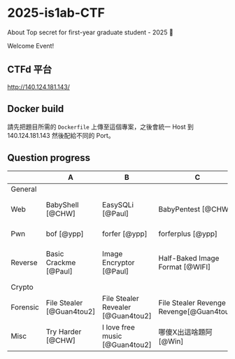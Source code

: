 # 2025-is1ab-CTF
About Top secret for first-year graduate student - 2025 🥷


Welcome Event!


## CTFd 平台

http://140.124.181.143/

## Docker build

請先把題目所需的 `Dockerfile` 上傳至這個專案，之後會統一 Host 到 140.124.181.143 然後配給不同的 Port。

## Question progress


|          | A | B | C | D | E | F | G|
| --- | --- | --- | --- | --- | --- | --- |---|
| General  |        |     |      |      |      | |
| Web      | BabyShell [@CHW]  | EasySQLi [@Paul] | BabyPentest [@CHW] |   404 J0b B4nk [@CHW]   |      |      |  |
| Pwn      | bof [@ypp] | forfer [@ypp] | forferplus [@ypp] | memo [@ypp] | treasure [@ypp] | zero [@ypp] ||
| Reverse  | Basic Crackme [@Paul] | Image Encryptor [@Paul] | Half-Baked Image Format [@WIFI] | Cat the Flag [@Adb2]  | Eating some binary 🦄 [@Adb2] | Baby Reverse [@Adb2]  ||
| Crypto   |   |   |   |   |   ||
| Forensic | File Stealer [@Guan4tou2]  | File Stealer Revealer [@Guan4tou2]  | File Stealer Revenge Revenge[@Guan4tou2]  |   |   ||
| Misc     | Try Harder [@CHW] | I love free music [@Guan4tou2]  | 哪傻X出這啥題阿[@Win] | Information Security [@HeyMrSalt] |   ||
